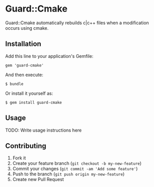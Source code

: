 # Guard::Cmake

Guard::Cmake automatically rebuilds c|c++ files when a modification occurs using cmake.

## Installation

Add this line to your application's Gemfile:

    gem 'guard-cmake'

And then execute:

    $ bundle

Or install it yourself as:

    $ gem install guard-cmake

## Usage

TODO: Write usage instructions here

## Contributing

1. Fork it
2. Create your feature branch (`git checkout -b my-new-feature`)
3. Commit your changes (`git commit -am 'Add some feature'`)
4. Push to the branch (`git push origin my-new-feature`)
5. Create new Pull Request
